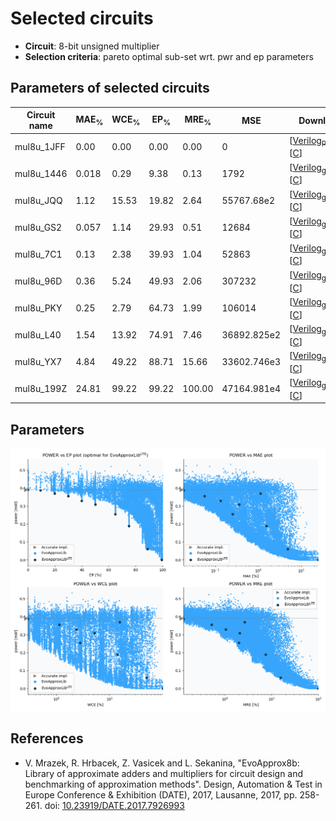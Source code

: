 
Selected circuits
===================
 - **Circuit**: 8-bit unsigned multiplier
 - **Selection criteria**: pareto optimal sub-set wrt. pwr and ep parameters

Parameters of selected circuits
----------------------------

| Circuit name | MAE<sub>%</sub> | WCE<sub>%</sub> | EP<sub>%</sub> | MRE<sub>%</sub> | MSE | Download |
| --- |  --- | --- | --- | --- | --- | --- | 
| mul8u_1JFF | 0.00 | 0.00 | 0.00 | 0.00 | 0 |   [[Verilog<sub>PDK45</sub>](mul8u_1JFF_pdk45.v)] [[C](mul8u_1JFF.c)] |
| mul8u_1446 | 0.018 | 0.29 | 9.38 | 0.13 | 1792 |  [[Verilog<sub>generic</sub>](mul8u_1446.v)]  [[C](mul8u_1446.c)] |
| mul8u_JQQ | 1.12 | 15.53 | 19.82 | 2.64 | 55767.68e2 |  [[Verilog<sub>generic</sub>](mul8u_JQQ.v)]  [[C](mul8u_JQQ.c)] |
| mul8u_GS2 | 0.057 | 1.14 | 29.93 | 0.51 | 12684 |  [[Verilog<sub>generic</sub>](mul8u_GS2.v)]  [[C](mul8u_GS2.c)] |
| mul8u_7C1 | 0.13 | 2.38 | 39.93 | 1.04 | 52863 |  [[Verilog<sub>generic</sub>](mul8u_7C1.v)]  [[C](mul8u_7C1.c)] |
| mul8u_96D | 0.36 | 5.24 | 49.93 | 2.06 | 307232 |  [[Verilog<sub>generic</sub>](mul8u_96D.v)]  [[C](mul8u_96D.c)] |
| mul8u_PKY | 0.25 | 2.79 | 64.73 | 1.99 | 106014 |  [[Verilog<sub>generic</sub>](mul8u_PKY.v)]  [[C](mul8u_PKY.c)] |
| mul8u_L40 | 1.54 | 13.92 | 74.91 | 7.46 | 36892.825e2 |  [[Verilog<sub>generic</sub>](mul8u_L40.v)]  [[C](mul8u_L40.c)] |
| mul8u_YX7 | 4.84 | 49.22 | 88.71 | 15.66 | 33602.746e3 |  [[Verilog<sub>generic</sub>](mul8u_YX7.v)]  [[C](mul8u_YX7.c)] |
| mul8u_199Z | 24.81 | 99.22 | 99.22 | 100.00 | 47164.981e4 |  [[Verilog<sub>generic</sub>](mul8u_199Z.v)]  [[C](mul8u_199Z.c)] |
    
Parameters
--------------
![Parameters figure](fig.png)

References
--------------
   - V. Mrazek, R. Hrbacek, Z. Vasicek and L. Sekanina, "EvoApprox8b: Library of approximate adders and multipliers for circuit design and benchmarking of approximation methods". Design, Automation & Test in Europe Conference & Exhibition (DATE), 2017, Lausanne, 2017, pp. 258-261. doi: [10.23919/DATE.2017.7926993](https://dx.doi.org/10.23919/DATE.2017.7926993)

             